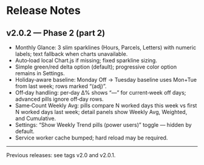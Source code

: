 # Release Notes

## v2.0.2 — Phase 2 (part 2)

- Monthly Glance: 3 slim sparklines (Hours, Parcels, Letters) with numeric labels; text fallback when charts unavailable.
- Auto‑load local Chart.js if missing; fixed sparkline sizing.
- Simple green/red delta option (default); progressive color option remains in Settings.
- Holiday‑aware baseline: Monday Off → Tuesday baseline uses Mon+Tue from last week; rows marked “(adj)”.
- Off‑day handling: per‑day Δ% shows “—” for current‑week off days; advanced pills ignore off‑day rows.
- Same‑Count Weekly Avg: pills compare N worked days this week vs first N worked days last week; detail panels show Weekly Avg, Weighted, and Cumulative.
- Settings: “Show Weekly Trend pills (power users)” toggle — hidden by default.
- Service worker cache bumped; hard reload may be required.

---

Previous releases: see tags v2.0 and v2.0.1.
